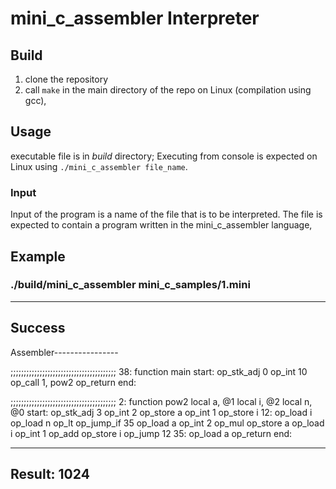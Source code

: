 # mini_c_assembler Interpreter

## Build

1. clone the repository
2. call `make` in the main directory of the repo on Linux (compilation using gcc),  

## Usage

executable file is in *build* directory;
Executing from console is expected on Linux using `./mini_c_assembler file_name`.

### Input

Input of the program is a name of the file that is to be interpreted. The file is expected to contain a program written in the mini_c_assembler language, 

## Example


### ./build/mini_c_assembler mini_c_samples/1.mini

-------------------------
Success
-------------------------
Assembler----------------

;;;;;;;;;;;;;;;;;;;;;;;;;;;;;;;;;;;;;;;;
38: function main
start:
      op_stk_adj  0
      op_int      10
      op_call     1, pow2
      op_return
end:

;;;;;;;;;;;;;;;;;;;;;;;;;;;;;;;;;;;;;;;;
2: function pow2
      local       a, @1
      local       i, @2
      local       n, @0
start:
      op_stk_adj  3
      op_int      2
      op_store    a
      op_int      1
      op_store    i
12:
      op_load     i
      op_load     n
      op_lt
      op_jump_if  35
      op_load     a
      op_int      2
      op_mul
      op_store    a
      op_load     i
      op_int      1
      op_add
      op_store    i
      op_jump     12
35:
      op_load     a
      op_return
end:

-------------------------
Result: 1024
-------------------------

